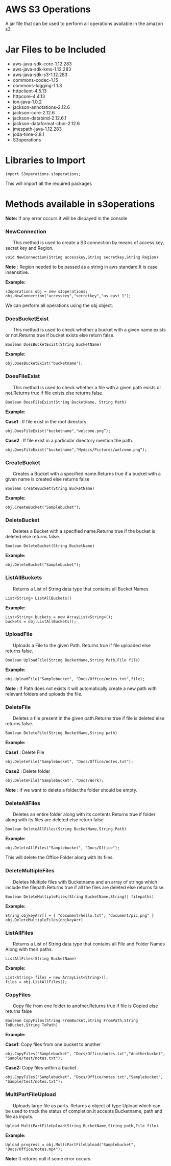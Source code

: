 
# AWS S3 Operations

A jar file that can be used to perform all operations 
available in the amazon s3.

# Jar Files to be Included
- aws-java-sdk-core-1.12.283
- aws-java-sdk-kms-1.12.283
- aws-java-sdk-s3-1.12.283
- commons-codec-1.15
- commons-logging-1.1.3
- httpclient-4.5.13
- httpcore-4.4.13
- ion-java-1.0.2
- jackson-annotations-2.12.6
- jackson-core-2.12.6
- jackson-databind-2.12.6.1
- jackson-dataformat-cbor-2.12.6
- jmespath-java-1.12.283
- joda-time-2.8.1
- S3operations

# Libraries to Import
    import S3operations.s3operations;
This will import all the required packages

# Methods available in s3operations

**Note:** If any error occurs it will be dispayed in the console

### **NewConnection**
&nbsp;&nbsp;&nbsp;&nbsp;&nbsp;
This method is used to create a S3 connection by means of 
access key, secret key and Region.

    void NewConnection(String accesskey,String secretkey,String Region)
**Note** : Region needed to be passed as a string in aws standard.It is case
insensitive.      

**Example:**

    s3operations obj = new s3operations;
    obj.NewConnection("accesskey","secretkey","us_east_1");
We can perform all operations using the obj object.

### **DoesBucketExist**
&nbsp;&nbsp;&nbsp;&nbsp;&nbsp;
This method is used to check whether a bucket with a given
name exists or not.Returns true if bucket exists else return false.

    Boolean DoesBucketExist(String BucketName)

**Example:**

    obj.DoesBucketExist("bucketname");

### **DoesFileExist**
&nbsp;&nbsp;&nbsp;&nbsp;&nbsp;
This method is used to check whether a file with a given
path exists or not.Returns true if file exists else returns false.

    Boolean DoesFileExist(String BucketName, String Path)
**Example:**

**Case1** : If file exist in the root directory

    obj.DoesFileExist("bucketname","welcome.png”);

**Case2** : If file exist in a particular directory mention the path. 

    obj.DoesFileExist("bucketname","Mydocs/Pictures/welcome.png”);

### **CreateBucket**
&nbsp;&nbsp;&nbsp;&nbsp;&nbsp;
Creates a Bucket with a specified name.Returns true if a bucket with a given name is created else
returns false

    Boolean CreateBucket(String BucketName)
**Example:**

    obj.CreateBucket("Samplebucket");

### **DeleteBucket**
&nbsp;&nbsp;&nbsp;&nbsp;&nbsp;
Deletes a Bucket with a specified name.Returns true if the 
bucket is deleted else returns false.

    Boolean DeleteBucket(String BucketName)
**Example:**

    obj.DeleteBucket("Samplebucket");

### **ListAllBuckets**
&nbsp;&nbsp;&nbsp;&nbsp;&nbsp;
Returns a List of String data type that contains all Bucket Names

    List<String> ListAllBuckets()
**Example:**

    List<String> buckets = new ArrayList<String>();
    buckets = obj.ListAllBuckets();

### **UploadFile**
&nbsp;&nbsp;&nbsp;&nbsp;&nbsp;
Uploads a File to the given Path. Returns true if file 
uploaded else returns false.

    Boolean UploadFile(String BucketName,String Path,File file)
**Example:**

    obj.UploadFile("Samplebucket", "Docs/Office/notes.txt",file);
**Note** : If Path does not exists it will automatically create a new path with
relevant folders and uploads the file.

### **DeleteFile**
&nbsp;&nbsp;&nbsp;&nbsp;&nbsp;
Deletes a file present in the given path.Returns 
true if file is deleted else returns false.

    Boolean DeleteFile(String BucketName,String path)
**Example:**

**Case1** : Delete File

    obj.DeleteFile("Samplebucket", "Docs/Office/notes.txt");
**Case2** : Delete folder

    obj.DeleteFile("Samplebucket", "Docs/Work);
**Note** : If we want to delete a folder.the folder should
be empty.

### **DeleteAllFiles**
&nbsp;&nbsp;&nbsp;&nbsp;&nbsp;
Deletes an entire folder along with its contents
Returns true if folder along with its files are deleted else return false

    Boolean DeleteAllFiles(String BucketName,String Path)
**Example:**

    obj.DeleteAllFiles("Samplebucket", "Docs/Office");
This will delete the Office Folder along with its files.

### **DeleteMultipleFiles**
&nbsp;&nbsp;&nbsp;&nbsp;&nbsp;
Deletes Multiple files with Bucketname and an array of strings
which include the filepath.Returns true if all the files are 
deleted else returns false.

    Boolean DeleteMultipleFiles(String BucketName,String[] filepaths)
**Example:**

    String objkeyArr[] = { "document/hello.txt", "document/pic.png" }
    obj.DeleteMultipleFiles(objkeyArr)

### **ListAllFiles**
&nbsp;&nbsp;&nbsp;&nbsp;&nbsp;
Returns a List of String data type that contains all File and Folder
Names Along with their paths.

    ListAllFiles(String BucketName)
**Example:**

    List<String> files = new ArrayList<String>();
    files = obj.ListAllFiles();

### **CopyFiles**
&nbsp;&nbsp;&nbsp;&nbsp;&nbsp;
Copy file from one folder to another.Returns true if file is Copied else returns false

    Boolean CopyFiles(String FromBucket,String FromPath,String ToBucket,String ToPath)
**Example:**

**Case1:** Copy files from one bucket to another
    
    obj.CopyFiles("Samplebucket", "Docs/Office/notes.txt","Anotherbucket", "Sample/test/notes.txt");
**Case2:** Copy files within a bucket

    obj.CopyFiles("Samplebucket", "Docs/Office/notes.txt","Samplebucket", "Sample/test/notes.txt");

### **MultiPartFileUpload**
&nbsp;&nbsp;&nbsp;&nbsp;&nbsp;
Uploads large file as parts. Returns a object of type Upload which
can be used to track the status of completion.It accepts Bucketname, 
path and file as inputs.

    Upload MultiPartFileUpload(String BucketName,String path,File file)

**Example:**
    
    Upload progress = obj.MultiPartFileUpload("Samplebucket", "Docs/Office/notes.mp4");
**Note:** It returns null if some error occurs.